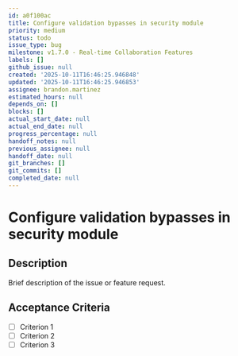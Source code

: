 ```yaml
---
id: a0f100ac
title: Configure validation bypasses in security module
priority: medium
status: todo
issue_type: bug
milestone: v1.7.0 - Real-time Collaboration Features
labels: []
github_issue: null
created: '2025-10-11T16:46:25.946848'
updated: '2025-10-11T16:46:25.946853'
assignee: brandon.martinez
estimated_hours: null
depends_on: []
blocks: []
actual_start_date: null
actual_end_date: null
progress_percentage: null
handoff_notes: null
previous_assignee: null
handoff_date: null
git_branches: []
git_commits: []
completed_date: null
---
```


# Configure validation bypasses in security module

## Description

Brief description of the issue or feature request.

## Acceptance Criteria

- [ ] Criterion 1
- [ ] Criterion 2
- [ ] Criterion 3